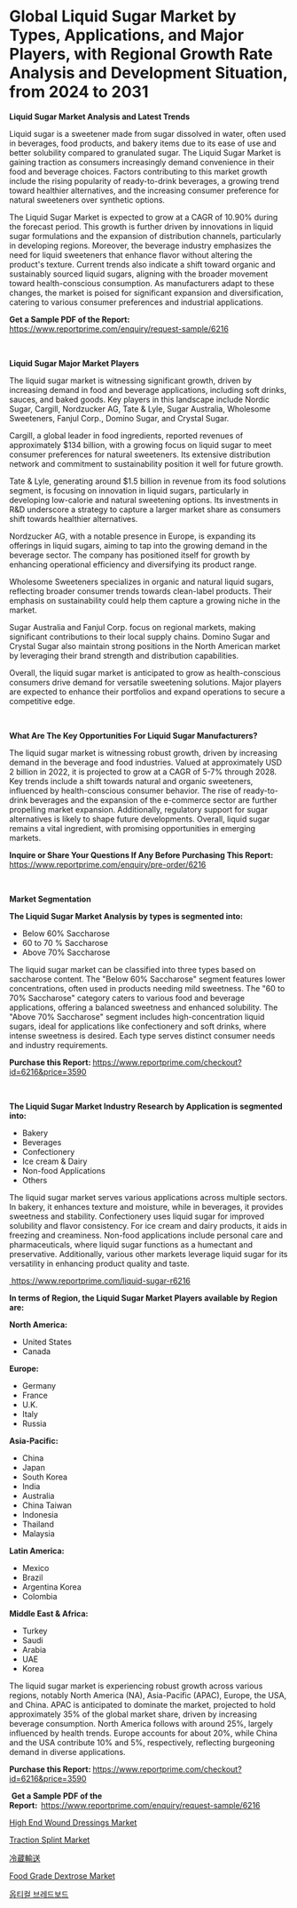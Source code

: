 <p><h1>Global Liquid Sugar Market by Types, Applications, and Major Players, with Regional Growth Rate Analysis and Development Situation, from 2024 to 2031</h1></p><p><strong>Liquid Sugar Market Analysis and Latest Trends</strong></p>
<p><p>Liquid sugar is a sweetener made from sugar dissolved in water, often used in beverages, food products, and bakery items due to its ease of use and better solubility compared to granulated sugar. The Liquid Sugar Market is gaining traction as consumers increasingly demand convenience in their food and beverage choices. Factors contributing to this market growth include the rising popularity of ready-to-drink beverages, a growing trend toward healthier alternatives, and the increasing consumer preference for natural sweeteners over synthetic options.</p><p>The Liquid Sugar Market is expected to grow at a CAGR of 10.90% during the forecast period. This growth is further driven by innovations in liquid sugar formulations and the expansion of distribution channels, particularly in developing regions. Moreover, the beverage industry emphasizes the need for liquid sweeteners that enhance flavor without altering the product's texture. Current trends also indicate a shift toward organic and sustainably sourced liquid sugars, aligning with the broader movement toward health-conscious consumption. As manufacturers adapt to these changes, the market is poised for significant expansion and diversification, catering to various consumer preferences and industrial applications.</p></p>
<p><strong>Get a Sample PDF of the Report:&nbsp;</strong> <a href="https://www.reportprime.com/enquiry/request-sample/6216">https://www.reportprime.com/enquiry/request-sample/6216</a></p>
<p>&nbsp;</p>
<p><strong>Liquid Sugar Major Market Players</strong></p>
<p><p>The liquid sugar market is witnessing significant growth, driven by increasing demand in food and beverage applications, including soft drinks, sauces, and baked goods. Key players in this landscape include Nordic Sugar, Cargill, Nordzucker AG, Tate & Lyle, Sugar Australia, Wholesome Sweeteners, Fanjul Corp., Domino Sugar, and Crystal Sugar.</p><p>Cargill, a global leader in food ingredients, reported revenues of approximately $134 billion, with a growing focus on liquid sugar to meet consumer preferences for natural sweeteners. Its extensive distribution network and commitment to sustainability position it well for future growth.</p><p>Tate & Lyle, generating around $1.5 billion in revenue from its food solutions segment, is focusing on innovation in liquid sugars, particularly in developing low-calorie and natural sweetening options. Its investments in R&D underscore a strategy to capture a larger market share as consumers shift towards healthier alternatives.</p><p>Nordzucker AG, with a notable presence in Europe, is expanding its offerings in liquid sugars, aiming to tap into the growing demand in the beverage sector. The company has positioned itself for growth by enhancing operational efficiency and diversifying its product range.</p><p>Wholesome Sweeteners specializes in organic and natural liquid sugars, reflecting broader consumer trends towards clean-label products. Their emphasis on sustainability could help them capture a growing niche in the market.</p><p>Sugar Australia and Fanjul Corp. focus on regional markets, making significant contributions to their local supply chains. Domino Sugar and Crystal Sugar also maintain strong positions in the North American market by leveraging their brand strength and distribution capabilities.</p><p>Overall, the liquid sugar market is anticipated to grow as health-conscious consumers drive demand for versatile sweetening solutions. Major players are expected to enhance their portfolios and expand operations to secure a competitive edge.</p></p>
<p>&nbsp;</p>
<p><strong>What Are The Key Opportunities For Liquid Sugar Manufacturers?</strong></p>
<p><p>The liquid sugar market is witnessing robust growth, driven by increasing demand in the beverage and food industries. Valued at approximately USD 2 billion in 2022, it is projected to grow at a CAGR of 5-7% through 2028. Key trends include a shift towards natural and organic sweeteners, influenced by health-conscious consumer behavior. The rise of ready-to-drink beverages and the expansion of the e-commerce sector are further propelling market expansion. Additionally, regulatory support for sugar alternatives is likely to shape future developments. Overall, liquid sugar remains a vital ingredient, with promising opportunities in emerging markets.</p></p>
<p><strong>Inquire or Share Your Questions If Any Before Purchasing This Report:</strong> <a href="https://www.reportprime.com/enquiry/pre-order/6216">https://www.reportprime.com/enquiry/pre-order/6216</a></p>
<p>&nbsp;</p>
<p><strong>Market Segmentation</strong></p>
<p><strong>The Liquid Sugar Market Analysis by types is segmented into:</strong></p>
<p><ul><li>Below 60% Saccharose</li><li>60 to 70 % Saccharose</li><li>Above 70% Saccharose</li></ul></p>
<p><p>The liquid sugar market can be classified into three types based on saccharose content. The "Below 60% Saccharose" segment features lower concentrations, often used in products needing mild sweetness. The "60 to 70% Saccharose" category caters to various food and beverage applications, offering a balanced sweetness and enhanced solubility. The "Above 70% Saccharose" segment includes high-concentration liquid sugars, ideal for applications like confectionery and soft drinks, where intense sweetness is desired. Each type serves distinct consumer needs and industry requirements.</p></p>
<p><strong>Purchase this Report:&nbsp;</strong><a href="https://www.reportprime.com/checkout?id=6216&price=3590">https://www.reportprime.com/checkout?id=6216&price=3590</a></p>
<p>&nbsp;</p>
<p><strong>The Liquid Sugar Market Industry Research by Application is segmented into:</strong></p>
<p><ul><li>Bakery</li><li>Beverages</li><li>Confectionery</li><li>Ice cream & Dairy</li><li>Non-food Applications</li><li>Others</li></ul></p>
<p><p>The liquid sugar market serves various applications across multiple sectors. In bakery, it enhances texture and moisture, while in beverages, it provides sweetness and stability. Confectionery uses liquid sugar for improved solubility and flavor consistency. For ice cream and dairy products, it aids in freezing and creaminess. Non-food applications include personal care and pharmaceuticals, where liquid sugar functions as a humectant and preservative. Additionally, various other markets leverage liquid sugar for its versatility in enhancing product quality and taste.</p></p>
<p><a href="https://www.reportprime.com/liquid-sugar-r6216">&nbsp;https://www.reportprime.com/liquid-sugar-r6216</a></p>
<p><strong>In terms of Region, the Liquid Sugar Market Players available by Region are:</strong></p>
<p>
    <p> <strong> North America: </strong>
        <ul>
            <li>United States</li>
            <li>Canada</li>
        </ul>
        </p> 
    <p> <strong> Europe: </strong>
        <ul>
            <li>Germany</li>
            <li>France</li>
            <li>U.K.</li>
            <li>Italy</li>
            <li>Russia</li>
        </ul>
        </p> 
    <p> <strong> Asia-Pacific: </strong>
        <ul>
            <li>China</li>
            <li>Japan</li>
            <li>South Korea</li>
            <li>India</li>
            <li>Australia</li>
            <li>China Taiwan</li>
            <li>Indonesia</li>
            <li>Thailand</li>
            <li>Malaysia</li>
        </ul>
        </p> 
    <p> <strong> Latin America: </strong>
        <ul>
            <li>Mexico</li>
            <li>Brazil</li>
            <li>Argentina Korea</li>
            <li>Colombia</li>
        </ul>
        </p> 
    <p> <strong> Middle East & Africa: </strong>
        <ul>
            <li>Turkey</li>
            <li>Saudi</li>
            <li>Arabia</li>
            <li>UAE</li>
            <li>Korea</li>
        </ul>
    </p>
    </p>
<p><p>The liquid sugar market is experiencing robust growth across various regions, notably North America (NA), Asia-Pacific (APAC), Europe, the USA, and China. APAC is anticipated to dominate the market, projected to hold approximately 35% of the global market share, driven by increasing beverage consumption. North America follows with around 25%, largely influenced by health trends. Europe accounts for about 20%, while China and the USA contribute 10% and 5%, respectively, reflecting burgeoning demand in diverse applications.</p></p>
<p><strong>Purchase this Report: </strong><a href="https://www.reportprime.com/checkout?id=6216&price=3590">https://www.reportprime.com/checkout?id=6216&price=3590</a></p>
<p>&nbsp;<strong>Get a Sample PDF of the Report:&nbsp;&nbsp;</strong><a href="https://www.reportprime.com/enquiry/request-sample/6216">https://www.reportprime.com/enquiry/request-sample/6216</a></p>
<p><strong></strong></p>
<p><p><a href="https://issuu.com/reportprime-2/docs/high-end-wound-dressings-market-siz_1798b8a0e5b9db">High End Wound Dressings Market</a></p><p><a href="https://medium.com/@eliasman59/unveiling-market-trends-global-traction-splint-market-growth-and-regional-insights-2024-2031-ef8bdb51d02c">Traction Splint Market</a></p><p><a href="https://medium.com/@jordond5lezama/%E5%86%B7%E8%94%B5%E8%BC%B8%E9%80%81%E5%B8%82%E5%A0%B4%E3%82%B7%E3%82%A7%E3%82%A2-%E3%82%B5%E3%82%A4%E3%82%BA-%E3%83%88%E3%83%AC%E3%83%B3%E3%83%89-%E7%94%A3%E6%A5%AD%E5%88%86%E6%9E%90%E3%83%AC%E3%83%9D%E3%83%BC%E3%83%88-%E5%BF%9C%E7%94%A8-%E9%A3%9F%E5%93%81-%E9%A3%B2%E6%96%99-%E5%8C%BB%E7%99%82-%E3%81%9D%E3%81%AE%E4%BB%96-%E3%82%BF%E3%82%A4%E3%83%97-%E8%88%AA%E7%A9%BA-%E9%81%93%E8%B7%AF-%E6%B5%B7%E8%B7%AF-%E3%81%8A%E3%82%88%E3%81%B32024%E5%B9%B4%E3%81%8B%E3%82%892031%E5%B9%B4%E3%81%BE%E3%81%A7%E3%81%AE%E4%BA%88%E6%B8%AC-52a6ae7ac8b4">冷蔵輸送</a></p><p><a href="https://issuu.com/reportprime-2/docs/food-grade-dextrose-market-size-203_8062663ce6f36a">Food Grade Dextrose Market</a></p><p><a href="https://github.com/sougarounis/Market-Research-Report-List-6/blob/main/34857274659.md">옵티컬 브레드보드</a></p></p>